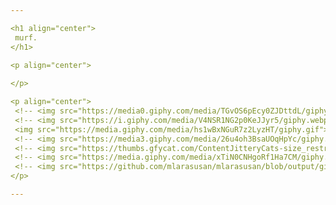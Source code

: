 ```yaml
---

<h1 align="center">
 murf.
</h1>

<p align="center">
 
</p>

<p align="center">
 <!-- <img src="https://media0.giphy.com/media/TGvOS6pEcy0ZJDttdL/giphy.gif?cid=790b761191e331c370dc2e801a3ecbb812cd10083ec5311b&rid=giphy.gif&ct=s"> -->
 <!-- <img src="https://i.giphy.com/media/V4NSR1NG2p0KeJJyr5/giphy.webp"> -->
 <img src="https://media.giphy.com/media/hs1wBxNGuR7z2LyzHT/giphy.gif">
 <!-- <img src="https://media3.giphy.com/media/26u4oh3BsaUOqHpYc/giphy.gif"> -->
 <!-- <img src="https://thumbs.gfycat.com/ContentJitteryCats-size_restricted.gif"> -->
 <!-- <img src="https://media.giphy.com/media/xTiN0CNHgoRf1Ha7CM/giphy.gif"> -->
 <!-- <img src="https://github.com/mlarasusan/mlarasusan/blob/output/github-contribution-grid-snake.svg"> -->
</p>

---
```

